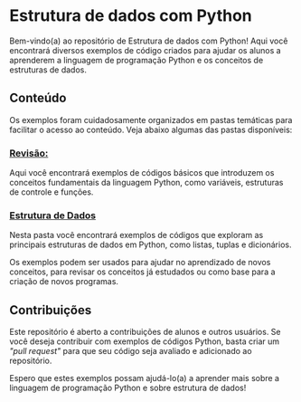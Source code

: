 # Estrutura de dados com Python

Bem-vindo(a) ao repositório de Estrutura de dados com Python! Aqui você encontrará diversos exemplos de código criados para ajudar os alunos a aprenderem a linguagem de programação Python e os conceitos de estruturas de dados.

## Conteúdo
Os exemplos foram cuidadosamente organizados em pastas temáticas para facilitar o acesso ao conteúdo. Veja abaixo algumas das pastas disponíveis:

### [Revisão:](./Revisao/) 
Aqui você encontrará exemplos de códigos básicos que introduzem os conceitos fundamentais da linguagem Python, como variáveis, estruturas de controle e funções.

### [Estrutura de Dados](./Estrutura%20de%20dados/) 
Nesta pasta você encontrará exemplos de códigos que exploram as principais estruturas de dados em Python, como listas, tuplas e dicionários.

Os exemplos podem ser usados para ajudar no aprendizado de novos conceitos, para revisar os conceitos já estudados ou como base para a criação de novos programas.

## Contribuições
Este repositório é aberto a contribuições de alunos e outros usuários. Se você deseja contribuir com exemplos de códigos Python, basta criar um *"pull request"* para que seu código seja avaliado e adicionado ao repositório.

Espero que estes exemplos possam ajudá-lo(a) a aprender mais sobre a linguagem de programação Python e sobre estrutura de dados!